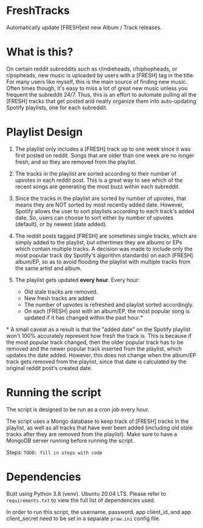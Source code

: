 # FreshTracks
Automatically update [FRESH]est new Album / Track releases.

# What is this?
On certain reddit subreddits such as r/indieheads, r/hiphopheads, or r/popheads, new music is uploaded by users with a [FRESH] tag in the title. For many users like myself, this is the main source of finding new music. Often times though, it's easy to miss a lot of great new music unless you frequent the subreddit 24/7. Thus, this is an effort to automate pulling all the [FRESH] tracks that get posted and neatly organize them into auto-updating Spotify playlists, one for each subreddit.

# Playlist Design
1. The playlist only includes a [FRESH] track up to one week since it was first posted on reddit. Songs that are older than one week are no longer fresh, and so they are removed from the playlist.

2. The tracks in the playlist are sorted according to their number of upvotes in each reddit post. This is a great way to see which of the recent songs are generating the most buzz within each subreddit.

3. Since the tracks in the playlist are sorted by number of upvotes, that means they are NOT sorted by most recently added date. However, Spotify allows the user to sort playlists according to each track's added date. So, users can choose to sort either by number of upvotes (default), or by newest (date added).

4. The reddit posts tagged [FRESH] are sometimes single tracks, which are simply added to the playlist, but othertimes they are albums or EPs which contain multiple tracks. A decision was made to include only the most popular track (by Spotify's algorithm standards) on each [FRESH] album/EP, so as to avoid flooding the playlist with multiple tracks from the same artist and album.

5. The playlist gets updated **every hour**.
Every hour:
    - Old stale tracks are removed.
    - New fresh tracks are added
    - The number of upvotes is refreshed and playlist sorted accordingly.
    - On each [FRESH] post with an album/EP, the most popular song is updated if it has changed within the past hour.\*

\* A small caveat as a result is that the "added date" on the Spotify playlist won't 100% accurately represent how fresh the track is. This is because if the most popular track changed, then the older popular track has to be removed and the newer popular track inserted from the playlist, which updates the date added. However, this does not change when the album/EP track gets removed from the playlist, since that date is calculated by the original reddit post's created date.


# Running the script
The script is designed to be run as a cron job every hour.

The script uses a Mongo database to keep track of [FRESH] tracks in the playlist, as well as all tracks that have ever been added (including old stale tracks after they are removed from the playlist). Make sure to have a MongoDB server running before running the script.

Steps:
` TODO: fill in steps with code `  


# Dependencies
Built using Python 3.8 (venv).
Ubuntu 20.04 LTS.
Please refer to `requirements.txt` to view the full list of dependencies used.

In order to run this script, the username, password, app client_id, and app client_secret need to be set in a separate `praw.ini` config file.
